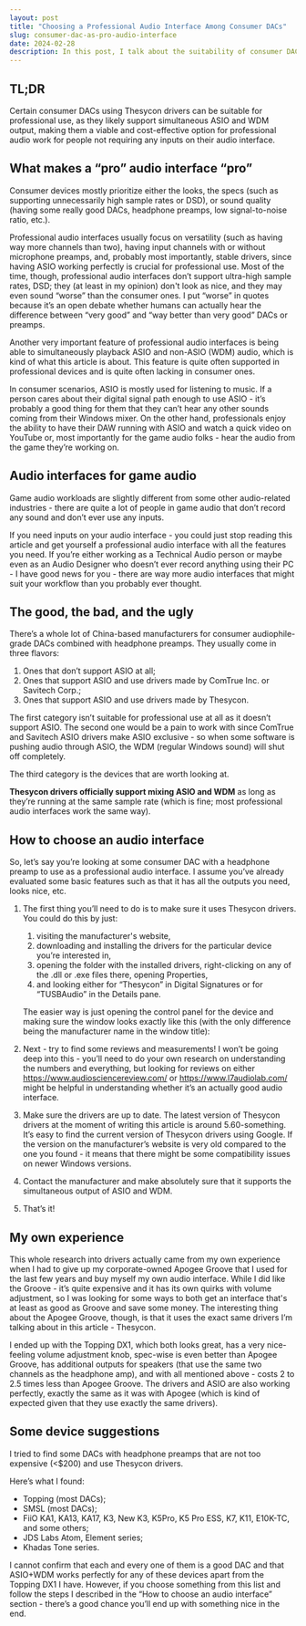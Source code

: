 ```yaml
---
layout: post
title: "Choosing a Professional Audio Interface Among Consumer DACs"
slug: consumer-dac-as-pro-audio-interface
date: 2024-02-28
description: In this post, I talk about the suitability of consumer DACs as professional audio interfaces for Game Audio.
---
```


## TL;DR

Certain consumer DACs using Thesycon drivers can be suitable for professional use, as they likely support simultaneous ASIO and WDM output, making them a viable and cost-effective option for professional audio work for people not requiring any inputs on their audio interface.

## What makes a “pro” audio interface “pro”

Consumer devices mostly prioritize either the looks, the specs (such as supporting unnecessarily high sample rates or DSD), or sound quality (having some really good DACs, headphone preamps, low signal-to-noise ratio, etc.).

Professional audio interfaces usually focus on versatility (such as having way more channels than two), having input channels with or without microphone preamps, and, probably most importantly, stable drivers, since having ASIO working perfectly is crucial for professional use. Most of the time, though, professional audio interfaces don’t support ultra-high sample rates, DSD; they (at least in my opinion) don't look as nice, and they may even sound “worse” than the consumer ones. I put “worse” in quotes because it’s an open debate whether humans can actually hear the difference between “very good” and “way better than very good” DACs or preamps.

Another very important feature of professional audio interfaces is being able to simultaneously playback ASIO and non-ASIO (WDM) audio, which is kind of what this article is about. This feature is quite often supported in professional devices and is quite often lacking in consumer ones.

In consumer scenarios, ASIO is mostly used for listening to music. If a person cares about their digital signal path enough to use ASIO - it’s probably a good thing for them that they can’t hear any other sounds coming from their Windows mixer. On the other hand, professionals enjoy the ability to have their DAW running with ASIO and watch a quick video on YouTube or, most importantly for the game audio folks - hear the audio from the game they’re working on.

## Audio interfaces for game audio

Game audio workloads are slightly different from some other audio-related industries - there are quite a lot of people in game audio that don’t record any sound and don’t ever use any inputs.

If you need inputs on your audio interface - you could just stop reading this article and get yourself a professional audio interface with all the features you need. If you’re either working as a Technical Audio person or maybe even as an Audio Designer who doesn’t ever record anything using their PC - I have good news for you - there are way more audio interfaces that might suit your workflow than you probably ever thought.

## The good, the bad, and the ugly

There’s a whole lot of China-based manufacturers for consumer audiophile-grade DACs combined with headphone preamps. They usually come in three flavors:

1. Ones that don’t support ASIO at all;
2. Ones that support ASIO and use drivers made by ComTrue Inc. or Savitech Corp.;
3. Ones that support ASIO and use drivers made by Thesycon.

The first category isn’t suitable for professional use at all as it doesn’t support ASIO. The second one would be a pain to work with since ComTrue and Savitech ASIO drivers make ASIO exclusive - so when some software is pushing audio through ASIO, the WDM (regular Windows sound) will shut off completely.

The third category is the devices that are worth looking at.

**Thesycon drivers officially support mixing ASIO and WDM** as long as they’re running at the same sample rate (which is fine; most professional audio interfaces work the same way).

## How to choose an audio interface

So, let’s say you’re looking at some consumer DAC with a headphone preamp to use as a professional audio interface. I assume you’ve already evaluated some basic features such as that it has all the outputs you need, looks nice, etc.

1. The first thing you’ll need to do is to make sure it uses Thesycon drivers. You could do this by just:
    1. visiting the manufacturer's website,
    2. downloading and installing the drivers for the particular device you’re interested in,
    3. opening the folder with the installed drivers, right-clicking on any of the .dll or .exe files there, opening Properties,
    4. and looking either for “Thesycon” in Digital Signatures or for “TUSBAudio” in the Details pane.
    
    The easier way is just opening the control panel for the device and making sure the window looks exactly like this (with the only difference being the manufacturer name in the window title):
    
2. Next - try to find some reviews and measurements! I won’t be going deep into this - you’ll need to do your own research on understanding the numbers and everything, but looking for reviews on either https://www.audiosciencereview.com/ or https://www.l7audiolab.com/ might be helpful in understanding whether it’s an actually good audio interface.
3. Make sure the drivers are up to date. The latest version of Thesycon drivers at the moment of writing this article is around 5.60-something. It’s easy to find the current version of Thesycon drivers using Google. If the version on the manufacturer’s website is very old compared to the one you found - it means that there might be some compatibility issues on newer Windows versions.
4. Contact the manufacturer and make absolutely sure that it supports the simultaneous output of ASIO and WDM.
5. That’s it!

## My own experience

This whole research into drivers actually came from my own experience when I had to give up my corporate-owned Apogee Groove that I used for the last few years and buy myself my own audio interface. While I did like the Groove - it’s quite expensive and it has its own quirks with volume adjustment, so I was looking for some ways to both get an interface that's at least as good as Groove and save some money. The interesting thing about the Apogee Groove, though, is that it uses the exact same drivers I’m talking about in this article - Thesycon.

I ended up with the Topping DX1, which both looks great, has a very nice-feeling volume adjustment knob, spec-wise is even better than Apogee Groove, has additional outputs for speakers (that use the same two channels as the headphone amp), and with all mentioned above - costs 2 to 2.5 times less than Apogee Groove. The drivers and ASIO are also working perfectly, exactly the same as it was with Apogee (which is kind of expected given that they use exactly the same drivers).

## Some device suggestions

I tried to find some DACs with headphone preamps that are not too expensive (<$200) and use Thesycon drivers.

Here’s what I found:

- Topping (most DACs);
- SMSL (most DACs);
- FiiO KA1, KA13, KA17, K3, New K3, K5Pro, K5 Pro ESS, K7, K11, E10K-TC, and some others;
- JDS Labs Atom, Element series;
- Khadas Tone series.

I cannot confirm that each and every one of them is a good DAC and that ASIO+WDM works perfectly for any of these devices apart from the Topping DX1 I have. However, if you choose something from this list and follow the steps I described in the “How to choose an audio interface” section - there’s a good chance you’ll end up with something nice in the end.
